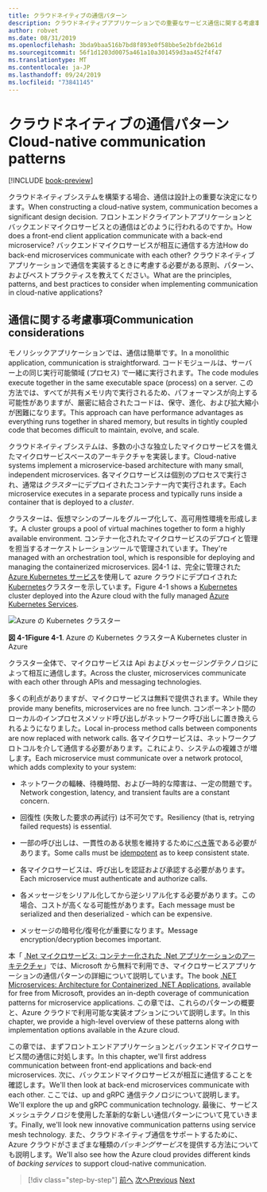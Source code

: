 ```yaml
---
title: クラウドネイティブの通信パターン
description: クラウドネイティブアプリケーションでの重要なサービス通信に関する考慮事項について説明します。
author: robvet
ms.date: 08/31/2019
ms.openlocfilehash: 3bda9baa516b7bd8f893e0f58bbe5e2bfde2b61d
ms.sourcegitcommit: 56f1d1203d0075a461a10a301459d3aa452f4f47
ms.translationtype: MT
ms.contentlocale: ja-JP
ms.lasthandoff: 09/24/2019
ms.locfileid: "73841145"
---
```

# <a name="cloud-native-communication-patterns"></a><span data-ttu-id="fbd8e-103">クラウドネイティブの通信パターン</span><span class="sxs-lookup"><span data-stu-id="fbd8e-103">Cloud-native communication patterns</span></span>

[!INCLUDE [book-preview](../../../includes/book-preview.md)]

<span data-ttu-id="fbd8e-104">クラウドネイティブシステムを構築する場合、通信は設計上の重要な決定になります。</span><span class="sxs-lookup"><span data-stu-id="fbd8e-104">When constructing a cloud-native system, communication becomes a significant design decision.</span></span> <span data-ttu-id="fbd8e-105">フロントエンドクライアントアプリケーションとバックエンドマイクロサービスとの通信はどのように行われるのですか。</span><span class="sxs-lookup"><span data-stu-id="fbd8e-105">How does a front-end client application communicate with a back-end microservice?</span></span> <span data-ttu-id="fbd8e-106">バックエンドマイクロサービスが相互に通信する方法</span><span class="sxs-lookup"><span data-stu-id="fbd8e-106">How do back-end microservices communicate with each other?</span></span> <span data-ttu-id="fbd8e-107">クラウドネイティブアプリケーションで通信を実装するときに考慮する必要がある原則、パターン、およびベストプラクティスを教えてください。</span><span class="sxs-lookup"><span data-stu-id="fbd8e-107">What are the principles, patterns, and best practices to consider when implementing communication in cloud-native applications?</span></span>

## <a name="communication-considerations"></a><span data-ttu-id="fbd8e-108">通信に関する考慮事項</span><span class="sxs-lookup"><span data-stu-id="fbd8e-108">Communication considerations</span></span>

<span data-ttu-id="fbd8e-109">モノリシックアプリケーションでは、通信は簡単です。</span><span class="sxs-lookup"><span data-stu-id="fbd8e-109">In a monolithic application, communication is straightforward.</span></span> <span data-ttu-id="fbd8e-110">コードモジュールは、サーバー上の同じ実行可能領域 (プロセス) で一緒に実行されます。</span><span class="sxs-lookup"><span data-stu-id="fbd8e-110">The code modules execute together in the same executable space (process) on a server.</span></span> <span data-ttu-id="fbd8e-111">この方法では、すべてが共有メモリ内で実行されるため、パフォーマンスが向上する可能性がありますが、厳密に結合されたコードは、保守、進化、および拡大縮小が困難になります。</span><span class="sxs-lookup"><span data-stu-id="fbd8e-111">This approach can have performance advantages as everything runs together in shared memory, but results in tightly coupled code that becomes difficult to maintain, evolve, and scale.</span></span>

<span data-ttu-id="fbd8e-112">クラウドネイティブシステムは、多数の小さな独立したマイクロサービスを備えたマイクロサービスベースのアーキテクチャを実装します。</span><span class="sxs-lookup"><span data-stu-id="fbd8e-112">Cloud-native systems implement a microservice-based architecture with many small, independent microservices.</span></span> <span data-ttu-id="fbd8e-113">各マイクロサービスは個別のプロセスで実行され、通常は*クラスター*にデプロイされたコンテナー内で実行されます。</span><span class="sxs-lookup"><span data-stu-id="fbd8e-113">Each microservice executes in a separate process and typically runs inside a container that is deployed to a *cluster*.</span></span>

<span data-ttu-id="fbd8e-114">クラスターは、仮想マシンのプールをグループ化して、高可用性環境を形成します。</span><span class="sxs-lookup"><span data-stu-id="fbd8e-114">A cluster groups a pool of virtual machines together to form a highly available environment.</span></span> <span data-ttu-id="fbd8e-115">コンテナー化されたマイクロサービスのデプロイと管理を担当するオーケストレーションツールで管理されています。</span><span class="sxs-lookup"><span data-stu-id="fbd8e-115">They're managed with an orchestration tool, which is responsible for deploying and managing the containerized microservices.</span></span> <span data-ttu-id="fbd8e-116">図4-1 は、完全に管理された[Azure Kubernetes サービス](https://docs.microsoft.com/azure/aks/intro-kubernetes)を使用して azure クラウドにデプロイされた[Kubernetes](https://kubernetes.io)クラスターを示しています。</span><span class="sxs-lookup"><span data-stu-id="fbd8e-116">Figure 4-1 shows a [Kubernetes](https://kubernetes.io) cluster deployed into the Azure cloud with the fully managed [Azure Kubernetes Services](https://docs.microsoft.com/azure/aks/intro-kubernetes).</span></span>

![Azure の Kubernetes クラスター](./media/kubernetes-cluster-in-azure.png)

<span data-ttu-id="fbd8e-118">**図 4-1**</span><span class="sxs-lookup"><span data-stu-id="fbd8e-118">**Figure 4-1**.</span></span> <span data-ttu-id="fbd8e-119">Azure の Kubernetes クラスター</span><span class="sxs-lookup"><span data-stu-id="fbd8e-119">A Kubernetes cluster in Azure</span></span>

<span data-ttu-id="fbd8e-120">クラスター全体で、マイクロサービスは Api およびメッセージングテクノロジによって相互に通信します。</span><span class="sxs-lookup"><span data-stu-id="fbd8e-120">Across the cluster, microservices communicate with each other through APIs and messaging technologies.</span></span>

<span data-ttu-id="fbd8e-121">多くの利点がありますが、マイクロサービスは無料で提供されます。</span><span class="sxs-lookup"><span data-stu-id="fbd8e-121">While they provide many benefits, microservices are no free lunch.</span></span> <span data-ttu-id="fbd8e-122">コンポーネント間のローカルのインプロセスメソッド呼び出しがネットワーク呼び出しに置き換えられるようになりました。</span><span class="sxs-lookup"><span data-stu-id="fbd8e-122">Local in-process method calls between components are now replaced with network calls.</span></span> <span data-ttu-id="fbd8e-123">各マイクロサービスは、ネットワークプロトコルを介して通信する必要があります。これにより、システムの複雑さが増します。</span><span class="sxs-lookup"><span data-stu-id="fbd8e-123">Each microservice must communicate over a network protocol, which adds complexity to your system:</span></span>

- <span data-ttu-id="fbd8e-124">ネットワークの輻輳、待機時間、および一時的な障害は、一定の問題です。</span><span class="sxs-lookup"><span data-stu-id="fbd8e-124">Network congestion, latency, and transient faults are a constant concern.</span></span>

- <span data-ttu-id="fbd8e-125">回復性 (失敗した要求の再試行) は不可欠です。</span><span class="sxs-lookup"><span data-stu-id="fbd8e-125">Resiliency (that is, retrying failed requests) is essential.</span></span>

- <span data-ttu-id="fbd8e-126">一部の呼び出しは、一貫性のある状態を維持するために[べき等](https://www.restapitutorial.com/lessons/idempotency.html)である必要があります。</span><span class="sxs-lookup"><span data-stu-id="fbd8e-126">Some calls must be [idempotent](https://www.restapitutorial.com/lessons/idempotency.html) as to keep consistent state.</span></span>

- <span data-ttu-id="fbd8e-127">各マイクロサービスは、呼び出しを認証および承認する必要があります。</span><span class="sxs-lookup"><span data-stu-id="fbd8e-127">Each microservice must authenticate and authorize calls.</span></span>

- <span data-ttu-id="fbd8e-128">各メッセージをシリアル化してから逆シリアル化する必要があります。この場合、コストが高くなる可能性があります。</span><span class="sxs-lookup"><span data-stu-id="fbd8e-128">Each message must be serialized and then deserialized - which can be expensive.</span></span>

- <span data-ttu-id="fbd8e-129">メッセージの暗号化/復号化が重要になります。</span><span class="sxs-lookup"><span data-stu-id="fbd8e-129">Message encryption/decryption becomes important.</span></span>

<span data-ttu-id="fbd8e-130">本「 [.Net マイクロサービス: コンテナー化された .Net アプリケーションのアーキテクチャ](https://docs.microsoft.com/dotnet/standard/microservices-architecture/)」では、Microsoft から無料で利用でき、マイクロサービスアプリケーションの通信パターンの詳細について説明しています。</span><span class="sxs-lookup"><span data-stu-id="fbd8e-130">The book [.NET Microservices: Architecture for Containerized .NET Applications](https://docs.microsoft.com/dotnet/standard/microservices-architecture/), available for free from Microsoft, provides an in-depth coverage of communication patterns for microservice applications.</span></span> <span data-ttu-id="fbd8e-131">この章では、これらのパターンの概要と、Azure クラウドで利用可能な実装オプションについて説明します。</span><span class="sxs-lookup"><span data-stu-id="fbd8e-131">In this chapter, we provide a high-level overview of these patterns along with implementation options available in the Azure cloud.</span></span>

<span data-ttu-id="fbd8e-132">この章では、まずフロントエンドアプリケーションとバックエンドマイクロサービス間の通信に対処します。</span><span class="sxs-lookup"><span data-stu-id="fbd8e-132">In this chapter, we'll first address communication between front-end applications and back-end microservices.</span></span> <span data-ttu-id="fbd8e-133">次に、バックエンドマイクロサービスが相互に通信することを確認します。</span><span class="sxs-lookup"><span data-stu-id="fbd8e-133">We'll then look at back-end microservices communicate with each other.</span></span> <span data-ttu-id="fbd8e-134">ここでは、up and gRPC 通信テクノロジについて説明します。</span><span class="sxs-lookup"><span data-stu-id="fbd8e-134">We'll explore the up and gRPC communication technology.</span></span> <span data-ttu-id="fbd8e-135">最後に、サービスメッシュテクノロジを使用した革新的な新しい通信パターンについて見ていきます。</span><span class="sxs-lookup"><span data-stu-id="fbd8e-135">Finally, we'll look new innovative communication patterns using service mesh technology.</span></span> <span data-ttu-id="fbd8e-136">また、クラウドネイティブ通信をサポートするために、Azure クラウドがさまざまな種類の*バッキングサービス*を提供する方法についても説明します。</span><span class="sxs-lookup"><span data-stu-id="fbd8e-136">We'll also see how the Azure cloud provides different kinds of *backing services* to support cloud-native communication.</span></span>

>[!div class="step-by-step"]
><span data-ttu-id="fbd8e-137">[前へ](other-deployment-options.md)
>[次へ](front-end-communication.md)</span><span class="sxs-lookup"><span data-stu-id="fbd8e-137">[Previous](other-deployment-options.md)
[Next](front-end-communication.md)</span></span>
